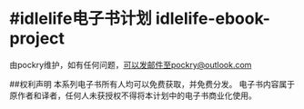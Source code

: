 #idlelife电子书计划
idlelife-ebook-project
======================
由pockry维护，如有任何问题，可以发邮件至pockry@outlook.com

##权利声明
本系列电子书所有人均可以免费获取，并免费分发。
电子书内容属于原作者和译者，任何人未获授权不得将本计划中的电子书商业化使用。